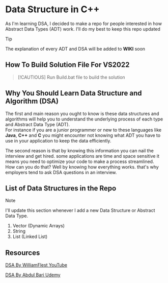 # Data Structure in C++

As I'm learning DSA, I decided to make a repo for people interested in how Abstract Data Types (ADT) work. I'll do my best to keep this repo updated

> [!TIP]
> The explanation of every ADT and DSA will be added to **WIKI** soon

## How To Build Solution File For VS2022

> [!CAUTIOUS]
> Run Build.bat file to build the solution

## Why You Should Learn Data Structure and Algorithm (DSA)

The first and main reason you ought to know is these data structures and algorithms will help you to understand the underlying process of each type and Abstract Data Type (ADT). <br>
For instance if you are a junior programmer or new to these languages like **Java**, **C++** and **C** you might encounter not knowing what ADT you have to use in your application to keep the data efficiently.

The second reason is that by knowing this information you can nail the interview and get hired. some applications are time and space sensitive it means you need to optimize your code to make a process streamlined. <br>
How can you do that? Well by knowing how everything works. that's why employers tend to ask DSA questions in an interview.

## List of Data Structures in the Repo

> [!NOTE]
> I'll update this section whenever I add a new Data Structure or Abstract Data Type.

1. Vector (Dynamic Arrays)
2. String
3. List (Linked List)

## Resources

[DSA By WilliamFlest YouTube](https://www.youtube.com/playlist?list=PLDV1Zeh2NRsB6SWUrDFW2RmDotAfPbeHu)

[DSA By Abdul Bari Udemy](https://www.udemy.com/course/datastructurescncpp/)
